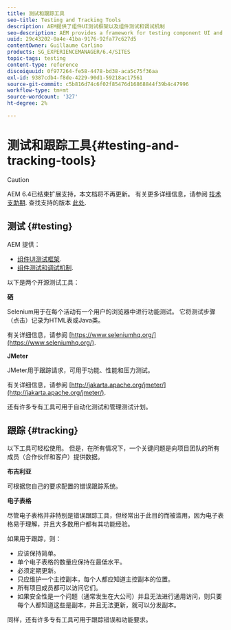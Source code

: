```yaml
---
title: 测试和跟踪工具
seo-title: Testing and Tracking Tools
description: AEM提供了组件UI测试框架以及组件测试和调试机制
seo-description: AEM provides a framework for testing component UI and a mechanism for testing and debugging components
uuid: 29c43202-0a4e-41ba-9176-92fa77c627d5
contentOwner: Guillaume Carlino
products: SG_EXPERIENCEMANAGER/6.4/SITES
topic-tags: testing
content-type: reference
discoiquuid: 0f977264-fe58-4478-bd38-aca5c75f36aa
exl-id: 9387cdb4-f8de-4229-90d1-59218ac17561
source-git-commit: c5b816d74c6f02f85476d16868844f39b4c47996
workflow-type: tm+mt
source-wordcount: '327'
ht-degree: 2%

---
```


# 测试和跟踪工具{#testing-and-tracking-tools}

>[!CAUTION]
>
>AEM 6.4已结束扩展支持，本文档将不再更新。 有关更多详细信息，请参阅 [技术支助期](https://helpx.adobe.com/cn/support/programs/eol-matrix.html). 查找支持的版本 [此处](https://experienceleague.adobe.com/docs/).

## 测试 {#testing}

AEM 提供：

* [组件UI测试框架](/help/sites-developing/hobbes.md).
* [组件测试和调试机制](/help/sites-developing/developer-mode.md).

以下是两个开源测试工具：

**硒**

Selenium用于在每个活动有一个用户的浏览器中进行功能测试。 它将测试步骤（点击）记录为HTML表或Java类。

有关详细信息，请参阅 [https://www.seleniumhq.org/](https://www.seleniumhq.org/).

**JMeter**

JMeter用于跟踪请求，可用于功能、性能和压力测试。

有关详细信息，请参阅 [http://jakarta.apache.org/jmeter/](http://jakarta.apache.org/jmeter/).

还有许多专有工具可用于自动化测试和管理测试计划。

## 跟踪 {#tracking}

以下工具可轻松使用。 但是，在所有情况下，一个关键问题是向项目团队的所有成员（合作伙伴和客户）提供数据。

**布吉利亚**

可根据您自己的要求配置的错误跟踪系统。

**电子表格**

尽管电子表格并非特别是错误跟踪工具，但经常出于此目的而被滥用，因为电子表格易于理解，并且大多数用户都有其功能经验。

如果用于跟踪，则：

* 应该保持简单。
* 单个电子表格的数量应保持在最低水平。
* 必须定期更新。
* 只应维护一个主控副本，每个人都应知道主控副本的位置。
* 所有项目成员都可以访问它们。
* 如果安全性是一个问题（通常发生在大公司）并且无法进行通用访问，则只要每个人都知道这些是副本，并且无法更新，就可以分发副本。

同样，还有许多专有工具可用于跟踪错误和功能要求。
